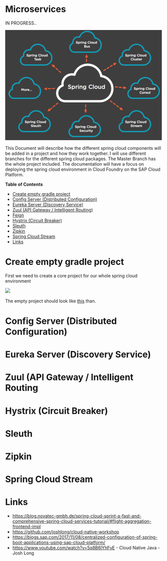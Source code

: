# Microservices

IN PROGRESS..

<img src="./imgs/spring-cloud.png"/>

This Document will describe how the different spring cloud components will be added in a project and how they work together. I will use different branches for the different spring cloud packages. The Master Branch has the whole project included. The documentation will have a focus on deploying the spring cloud environment in Cloud Foundry on the SAP Cloud Platform.

**Table of Contents**

* [Create empty gradle project](#bootstrap)
* [Config Server (Distributed Configuration)](#config)
* [Eureka Server (Discovery Service)](#eureka)
* [Zuul (API Gateway / Intelligent Routing)](#zuul)
* [Feign](#feign)
* [Hystrix (Circuit Breaker)](#hystrix)
* [Sleuth](#sleuth)
* [Zipkin](#zipkin)
* [Spring Cloud Stream](#cloudstream)
* [Links](#links)

# Create empty gradle project<a name="bootstrap"></a>

First we need to create a core project for our whole spring cloud environment

<img src="./gifs/create-empty-gradle-project.gif"/>

The empty project should look like [this](https://github.com/arthurliebhardt/spring-cloud-setup-documentation/tree/empty-gradle-project) than.


# Config Server (Distributed Configuration)<a name="config"></a>

# Eureka Server (Discovery Service)<a name="eureka"></a>

# Zuul (API Gateway / Intelligent Routing<a name="zuul"></a>

# Hystrix (Circuit Breaker)<a name="hystrix"></a>

# Sleuth<a name="sleuth"></a>

# Zipkin<a name="zipkin"></a>

# Spring Cloud Stream<a name="cloudstream"></a>

# Links<a name="links"></a>
- https://blog.novatec-gmbh.de/spring-cloud-sprint-a-fast-and-comprehensive-spring-cloud-services-tutorial/#flight-aggregation-frontend-impl
- https://github.com/joshlong/cloud-native-workshop
- https://blogs.sap.com/2017/11/08/centralized-configuration-of-spring-boot-applications-using-sap-cloud-platform/
- https://www.youtube.com/watch?v=5q8B6lYhFvE - Cloud Native Java - Josh Long